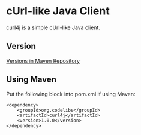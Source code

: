 cUrl-like Java Client
=====================

curl4j is a simple cUrl-like Java client.

## Version

[Versions in Maven Repository](http://central.maven.org/maven2/org/codelibs/curl4j/)

## Using Maven

Put the following block into pom.xml if using Maven:

    <dependency>
        <groupId>org.codelibs</groupId>
        <artifactId>curl4j</artifactId>
        <version>1.0.0</version>
    </dependency>

